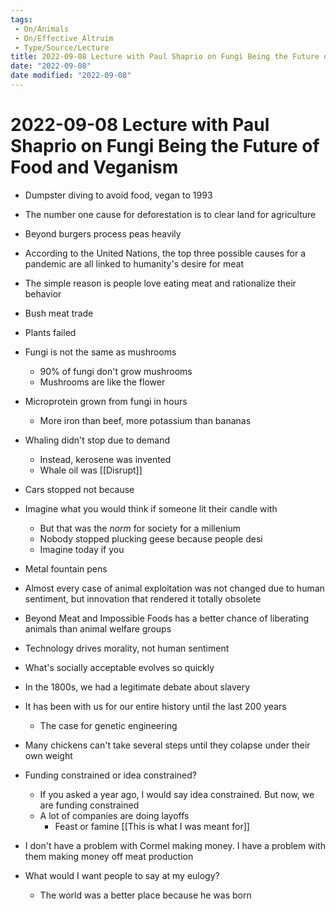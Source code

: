 ```yaml
---
tags:
 - On/Animals
 - On/Effective_Altruim
 - Type/Source/Lecture
title: 2022-09-08 Lecture with Paul Shaprio on Fungi Being the Future of Food and Veganism
date: "2022-09-08"
date modified: "2022-09-08"
---
```


# 2022-09-08 Lecture with Paul Shaprio on Fungi Being the Future of Food and Veganism
- Dumpster diving to avoid food, vegan to 1993
- The number one cause for deforestation is to clear land for agriculture
- Beyond burgers process peas heavily
- According to the United Nations, the top three possible causes for a pandemic are all linked to humanity's desire for meat
- The simple reason is people love eating meat and rationalize their behavior
- Bush meat trade
- Plants failed
- Fungi is not the same as mushrooms
	- 90% of fungi don't grow mushrooms
	- Mushrooms are like the flower
- Microprotein grown from fungi in hours
	- More iron than beef, more potassium than bananas
- Whaling didn't stop due to demand
	- Instead, kerosene was invented
	- Whale oil was [[Disrupt]]
- Cars stopped not because
- Imagine what you would think if someone lit their candle with
	- But that was the *norm* for society for a millenium
	- Nobody stopped plucking geese because people desi
	- Imagine today if you
- Metal fountain pens
- Almost every case of animal exploitation was not changed due to human sentiment, but innovation that rendered it totally obsolete
- Beyond Meat and Impossible Foods has a better chance of liberating animals than animal welfare groups
- Technology drives morality, not human sentiment

- What's socially acceptable evolves so quickly
- In the 1800s, we had a legitimate debate about slavery
- It has been with us for our entire history until the last 200 years
	- The case for genetic engineering
- Many chickens can't take several steps until they colapse under their own weight
- Funding constrained or idea constrained?
	- If you asked a year ago, I would say idea constrained. But now, we are funding constrained
	- A lot of companies are doing layoffs
		- Feast or famine
[[This is what I was meant for]]
- I don't have a problem with Cormel making money. I have a problem with them making money off meat production
- What would I want people to say at my eulogy?
	- The world was a better place because he was born
